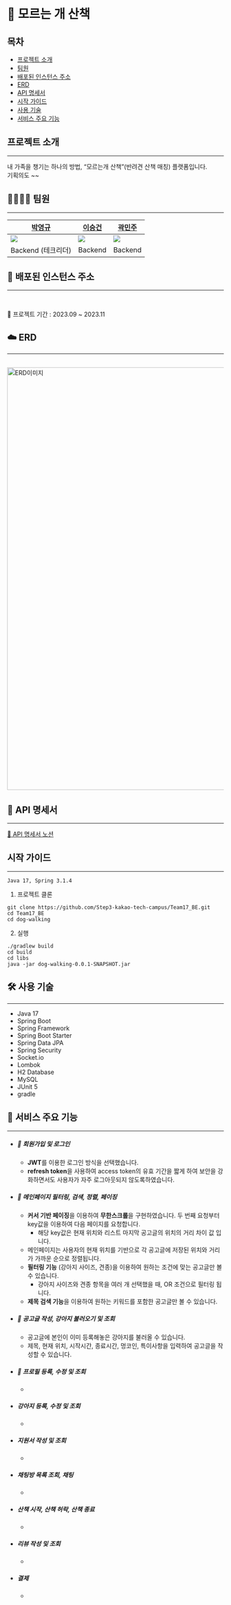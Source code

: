 # 🐾 모르는 개 산책

## 목차
- [프로젝트 소개](#프로젝트-소개)
- [팀원](#팀원)
- [배포된 인스턴스 주소](#배포된-인스턴스-주소)
- [ERD](#ERD)
- [API 명세서](#API-명세서)
- [시작 가이드](#시작-가이드)
- [사용 기술](#사용-기술)
- [서비스 주요 기능](#서비스-주요-기능)

## 프로젝트 소개
* * *

내 가족을 챙기는 하나의 방법, “모르는개 산책”(반려견 산책 매칭) 플랫폼입니다. <br>
기획의도 ~~

## 👨‍👨‍👧‍👧 팀원
* * *
| [박영규](https://github.com/pyg410)                          | [이승건](https://github.com/DEVdongbaek)                      | [곽민주](https://github.com/MinjuKwak01)                         |
|-----------------------------------------------------------|-----------------------------------------------------------|-----------------------------------------------------------|
| ![](https://avatars.githubusercontent.com/u/74770498?v=4) | ![](https://avatars.githubusercontent.com/u/102592414?v=4) | ![](https://avatars.githubusercontent.com/u/105683527?v=4) |
| Backend (테크리더)                                            |Backend |Backend 

## 🔨 배포된 인스턴스 주소
* * *
<br>

📆 프로젝트 기간 : 2023.09 ~ 2023.11

## ☁️ ERD
* * *
<br>
<img width="982" alt="ERD이미지" src="https://github.com/Step3-kakao-tech-campus/Team17_BE/assets/105683527/ed135e62-49e1-4c1b-9f3e-69157417380b">

## 📒 API 명세서
* * *
[📒 API 명세서 노션](https://www.notion.so/ERD-API-d8322a13a7ff471391947d075e2f4d5f)

## 시작 가이드
* * *
```
Java 17, Spring 3.1.4
```
1. 프로젝트 클론
```
git clone https://github.com/Step3-kakao-tech-campus/Team17_BE.git
cd Team17_BE
cd dog-walking
```

2. 실행
```
./gradlew build
cd build
cd libs
java -jar dog-walking-0.0.1-SNAPSHOT.jar
```

## 🛠 사용 기술
* * *
- Java 17
- Spring Boot
- Spring Framework
- Spring Boot Starter
- Spring Data JPA
- Spring Security
- Socket.io
- Lombok
- H2 Database
- MySQL
- JUnit 5
- gradle



## 🎯 서비스 주요 기능
* * *

- ##### 📌 회원가입 및 로그인

    - **JWT**를 이용한 로그인 방식을 선택했습니다. 
    - **refresh token**을 사용하여 access token의 유효 기간을 짧게 하여 보안을 강화하면서도
      사용자가 자주 로그아웃되지 않도록하였습니다.


- ##### 📌 메인페이지 필터링, 검색, 정렬, 페이징

    - **커서 기반 페이징**을 이용하여 **무한스크롤**을 구현하였습니다. 두 번째 요청부터 key값을 이용하여 다음 페이지를 요청합니다.
        - 해당 key값은 현재 위치와 리스트 마지막 공고글의 위치의 거리 차이 값 입니다.
	- 메인페이지는 사용자의 현재 위치를 기반으로 각 공고글에 저장된 위치와 거리가 가까운 순으로 정렬됩니다.
    - **필터링 기능** (강아지 사이즈, 견종)을 이용하여 원하는 조건에 맞는 공고글만 볼 수 있습니다.
        - 강아지 사이즈와 견종 항목을 여러 개 선택했을 때, OR 조건으로 필터링 됩니다.
    - **제목 검색 기능**을 이용하여 원하는 키워드를 포함한 공고글만 볼 수 있습니다.


- ##### 📌 공고글 작성, 강아지 불러오기 및 조회

    - 공고글에 본인이 이미 등록해놓은 강아지를 불러올 수 있습니다.
    - 제목, 현재 위치, 시작시간, 종료시간, 멍코인, 특이사항을 입력하여 공고글을 작성할 수 있습니다. 
  
- ##### 📌 프로필 등록, 수정 및 조회

    - 
- ##### 강아지 등록, 수정 및 조회

    -
- ##### 지원서 작성 및 조회

    - 
- ##### 채팅방 목록 조회, 채팅

    - 
- ##### 산책 시작, 산책 허락, 산책 종료

	-

- ##### 리뷰 작성 및 조회

    - 

- ##### 결제

    - 
